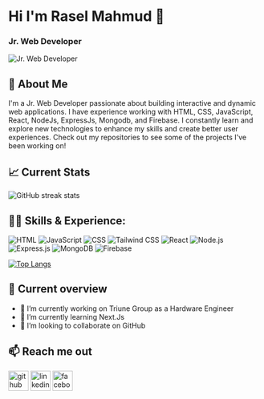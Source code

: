 # Hi I'm Rasel Mahmud 👋
### Jr. Web Developer 
![Jr. Web Developer ](https://media.licdn.com/dms/image/D5616AQFUOrZXFgpeSg/profile-displaybackgroundimage-shrink_350_1400/0/1719922003654?e=1725494400&v=beta&t=BDNb844EGNJ1V7K2gukc4ALAegASff9SUjaIntq_lLs)


## 🚀 About Me
I'm a Jr. Web Developer passionate about building interactive and dynamic web applications. I have experience working with HTML, CSS, JavaScript,  React, NodeJs, ExpressJs, Mongodb, and Firebase. I constantly learn and explore new technologies to enhance my skills and create better user experiences. Check out my repositories to see some of the projects I've been working on!


## :chart_with_upwards_trend: Current Stats
![GitHub streak stats](https://streak-stats.demolab.com/?user=/Rasel9360)


## 👨‍💻 Skills & Experience:  
![HTML](https://img.shields.io/badge/-HTML5-000?&logo=HTML5)
![JavaScript](https://img.shields.io/badge/-JavaScript-000?&logo=JavaScript)
![CSS](https://img.shields.io/badge/-CSS3-000?&logo=CSS3)
![Tailwind CSS](https://img.shields.io/badge/-Tailwind%20CSS-000?&logo=Tailwind%20CSS)
![React](https://img.shields.io/badge/-React-000?&logo=React)
![Node.js](https://img.shields.io/badge/-Node.js-000?&logo=Node.js)
![Express.js](https://img.shields.io/badge/-Express.js-000?&logo=Express)
![MongoDB](https://img.shields.io/badge/-MongoDB-000?&logo=MongoDB)
![Firebase](https://img.shields.io/badge/-Firebase-000?&logo=Firebase)


[![Top Langs](https://github-readme-stats.vercel.app/api/top-langs/?username=Rasel9360)](https://github.com/anuraghazra/github-readme-stats)


## :eyes: Current overview
- 🔭 I’m currently working on Triune Group as a Hardware Engineer 
- 🌱 I’m currently learning Next.Js 
- 👯 I’m looking to collaborate on GitHub

  
## :mailbox: Reach me out
[<img src='https://cdn.jsdelivr.net/npm/simple-icons@3.0.1/icons/github.svg' alt='github' height='40'>](https://github.com//Rasel9360)  [<img src='https://cdn.jsdelivr.net/npm/simple-icons@3.0.1/icons/linkedin.svg' alt='linkedin' height='40'>](https://www.linkedin.com/in/Rasel9360/)  [<img src='https://cdn.jsdelivr.net/npm/simple-icons@3.0.1/icons/facebook.svg' alt='facebook' height='40'>](https://www.facebook.com/Rasel9360) 

  

